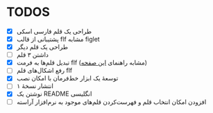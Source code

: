 # TODOS
- [x] طراحی یک قلم فارسی اسکی
- [x] پشتیبانی از قالب flf مشابه figlet
- [x] طراحی یک قلم دیگر
- [ ] داشتن ۳ قلم
- [x] تبدیل قلم‌ها به فرمت flf  (مشابه راهنمای [این صفحه](https://github.com/Marak/asciimo/issues/3))
- [ ] رفع اشکال‌های قلم flf  
- [x] توسعهٔ یک ابزار خط‌فرمان با امکان نصب
- [ ] انتشار نسخهٔ ۱
- [x] نوشتن یک README انگلیسی
- [ ] افزودن امکان انتخاب قلم و فهرست‌کردن قلم‌های موجود به نرم‌افزار آراسته   
